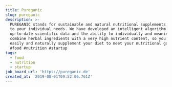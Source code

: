 ```yaml
---
title: Pureganic
slug: pureganic
description: >-
  PUREGANIC stands for sustainable and natural nutritional supplements adapted
  to your individual needs. We have developed an intelligent algorithm that uses
  up-to-date scientific data and the ability to individually and meaningfully
  combine herbal ingredients with a very high nutrient content, so you can
  easily and naturally supplement your diet to meet your nutritional goals.
  #food #nutrition #startup
tags:
  - food
  - nutrition
  - startup
job_board_url: 'https://pureganic.de'
created_at: '2019-08-01T09:52:06.761Z'
---
```


